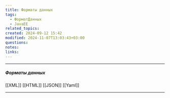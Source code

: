 ```yaml
---
title: Форматы данных
tags:
  - ФорматДанных
  - JavaEE
related_topics: 
created: 2024-09-12 15:42
modified: 2024-11-07T13:03:43+03:00
questions: 
notes: 
links: 
---
```


----
##### Форматы данных
[[XML]]
[[HTML]]
[[JSON]]
[[Yaml]]


----
